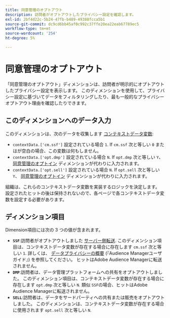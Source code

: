 ```yaml
---
title: 同意管理のオプトアウト
description: 訪問者がオプトアウトしたプライバシー設定を確認します。
exl-id: 2bf4d22c-5b24-47fb-b489-49388fcca5b1
source-git-commit: dc9cd6bb45af0c992c37ffe20ea22eab67789ec5
workflow-type: tm+mt
source-wordcount: '254'
ht-degree: 5%

---
```


# 同意管理のオプトアウト

「同意管理のオプトアウト」ディメンションは、訪問者が明示的にオプトアウトしたプライバシー設定を表示します。 このディメンションを使用して、プライバシー設定に基づいてデータをフィルタリングしたり、最も一般的なプライバシーオプトアウト理由を確認したりできます。

## このディメンションへのデータ入力

このディメンションは、次のデータを収集します [コンテキストデータ変数](/help/implement/vars/page-vars/contextdata.md):

* `contextData.['cm.ssf']` 設定されている場合 `1`. If `cm.ssf` 次と等しい `0` またはが空白の場合、この変数は何もしません。
* `contextData.['opt.dmp']` 設定されている場合 `N`. If `opt.dmp` 次と等しい `Y`、 [同意管理のオプトイン](cm-opt-in.md) ディメンションが代わりに入力されます。
* `contextData.['opt.sell']` 設定されている場合 `N`. If `opt.sell` 次と等しい `Y`、 [同意管理のオプトイン](cm-opt-in.md) ディメンションが代わりに入力されます。

組織は、これらのコンテキストデータ変数を実装するロジックを決定します。 設定されたヒットの後は保持されないので、各ページで各コンテキストデータ変数を設定する必要があります。

## ディメンション項目

Dimension項目には次の 3 つの値が含まれます。

* **`SSF`**:訪問者がオプトアウトしました [サーバー側転送](/help/admin/admin/c-manage-report-suites/c-edit-report-suites/general/c-server-side-forwarding/ssf.md). このディメンション項目は、コンテキストデータ変数が存在する場合に存在します `cm.ssf` 次と等しい `1`. 詳しくは、 [データプライバシーの概要](https://experienceleague.adobe.com/docs/audience-manager/user-guide/overview/data-privacy/data-privacy.html) (『Audience Managerユーザガイド』) を参照してください。 ヒットはAdobe Audience Managerに転送されません。
* **`DMP`**:訪問者は、データ管理プラットフォームへの共有をオプトアウトしました。 このディメンション項目は、コンテキストデータ変数が存在する場合に存在します `opt.dmp` 次と等しい `N`. 類似 `SSF`の場合、ヒットはAdobe Audience Managerに転送されません。
* **`SELL`**:訪問者は、データをサードパーティへの共有または販売をオプトアウトしました。 このディメンションは、コンテキストデータ変数が存在する場合に使用されます `opt.sell` 次と等しい `N`.
